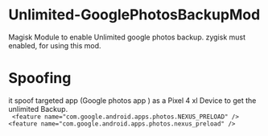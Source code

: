 # Unlimited-GooglePhotosBackupMod
Magisk Module to enable Unlimited google photos backup.
zygisk must enabled, for using this mod.

# Spoofing

it spoof targeted app (Google photos app ) as a Pixel 4 xl Device to get the unlimited Backup.
<br>
`` <feature name="com.google.android.apps.photos.NEXUS_PRELOAD" />``
<br>
`` <feature name="com.google.android.apps.photos.nexus_preload" /> ``

